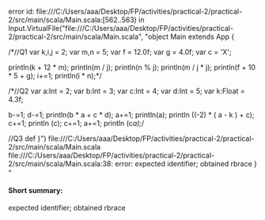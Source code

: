 error id: file:///C:/Users/aaa/Desktop/FP/activities/practical-2/practical-2/src/main/scala/Main.scala:[562..563) in Input.VirtualFile("file:///C:/Users/aaa/Desktop/FP/activities/practical-2/practical-2/src/main/scala/Main.scala", "object Main extends App {
  
  /*//Q1
  var k,i,j = 2;
  var m,n = 5;
  var f = 12.0f;
  var g = 4.0f;
  var c = 'X';

  println(k + 12 * m);
  println(m / j);
  println(n % j);
  println(m / j * j);
  println(f + 10 *  5 + g);
  i+=1;
  println(i * n);*/

  /*//Q2
  var a:Int = 2;
  var b:Int = 3;
  var c:Int = 4;
  var d:Int = 5;
  var k:Float = 4.3f;

  b-=1; d-=1;
  println(b * a + c * d);
  a+=1;
  println(a);
  println ((-2) * ( a - k ) + c);
  c+=1;
  println (c);
  c+=1;
  a+=1;
  println (c*a);*/

  //Q3
  def
}")
file:///C:/Users/aaa/Desktop/FP/activities/practical-2/practical-2/src/main/scala/Main.scala
file:///C:/Users/aaa/Desktop/FP/activities/practical-2/practical-2/src/main/scala/Main.scala:38: error: expected identifier; obtained rbrace
}
^
#### Short summary: 

expected identifier; obtained rbrace